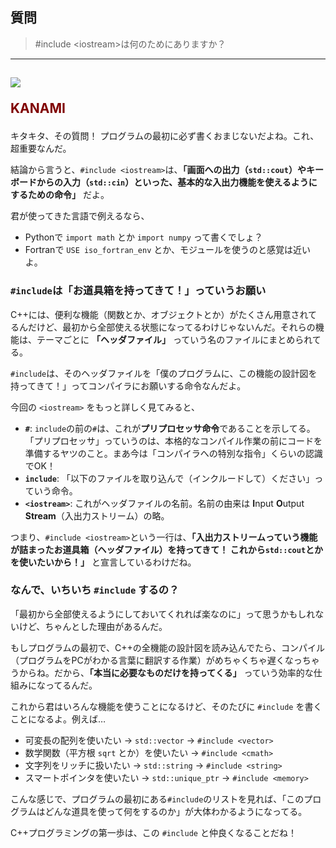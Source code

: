 ## 質問
> #include \<iostream>は何のためにありますか？

***
<h2><img src="image/KANAMI.png">

<font color="Maroon">KANAMI</font></h2>

キタキタ、その質問！ プログラムの最初に必ず書くおまじないだよね。これ、超重要なんだ。

結論から言うと、`#include <iostream>`は、**「画面への出力（`std::cout`）やキーボードからの入力（`std::cin`）といった、基本的な入出力機能を使えるようにするための命令」** だよ。

君が使ってきた言語で例えるなら、

* Pythonで `import math` とか `import numpy` って書くでしょ？
* Fortranで `USE iso_fortran_env` とか、モジュールを使うのと感覚は近いよ。

### `#include`は「お道具箱を持ってきて！」っていうお願い

C++には、便利な機能（関数とか、オブジェクトとか）がたくさん用意されてるんだけど、最初から全部使える状態になってるわけじゃないんだ。それらの機能は、テーマごとに **「ヘッダファイル」** っていう名のファイルにまとめられてる。

`#include`は、そのヘッダファイルを「僕のプログラムに、この機能の設計図を持ってきて！」ってコンパイラにお願いする命令なんだよ。

今回の `<iostream>` をもっと詳しく見てみると、

* **`#`**: `include`の前の`#`は、これが**プリプロセッサ命令**であることを示してる。「プリプロセッサ」っていうのは、本格的なコンパイル作業の前にコードを準備するヤツのこと。まあ今は「コンパイラへの特別な指令」くらいの認識でOK！
* **`include`**: 「以下のファイルを取り込んで（インクルードして）ください」っていう命令。
* **`<iostream>`**: これがヘッダファイルの名前。名前の由来は **I**nput **O**utput **Stream**（入出力ストリーム）の略。

つまり、`#include <iostream>`という一行は、**「入出力ストリームっていう機能が詰まったお道具箱（ヘッダファイル）を持ってきて！ これから`std::cout`とかを使いたいから！」** と宣言しているわけだね。

### なんで、いちいち `#include` するの？

「最初から全部使えるようにしておいてくれれば楽なのに」って思うかもしれないけど、ちゃんとした理由があるんだ。

もしプログラムの最初で、C++の全機能の設計図を読み込んでたら、コンパイル（プログラムをPCがわかる言葉に翻訳する作業）がめちゃくちゃ遅くなっちゃうからね。だから、**「本当に必要なものだけを持ってくる」** っていう効率的な仕組みになってるんだ。

これから君はいろんな機能を使うことになるけど、そのたびに `#include` を書くことになるよ。例えば…

* 可変長の配列を使いたい → `std::vector` → `#include <vector>`
* 数学関数（平方根 `sqrt` とか）を使いたい → `#include <cmath>`
* 文字列をリッチに扱いたい → `std::string` → `#include <string>`
* スマートポインタを使いたい → `std::unique_ptr` → `#include <memory>`

こんな感じで、プログラムの最初にある`#include`のリストを見れば、「このプログラムはどんな道具を使って何をするのか」が大体わかるようになってる。

C++プログラミングの第一歩は、この `#include` と仲良くなることだね！